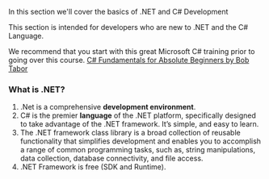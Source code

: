 ﻿In this section we'll cover the basics of .NET and C# Development

This section is intended for developers who are new to .NET and the C# Language.

We recommend that you start with this great Microsoft C# training prior to going over this course.
<a href="https://mva.microsoft.com/en-US/training-courses/c-fundamentals-for-absolute-beginners-16169?l=Lvld4EQIC_2706218949" target="_blank">C# Fundamentals for Absolute Beginners by Bob Tabor</a>



### What is .NET?

1. .Net is a comprehensive **development environment**.
2. C# is the premier **language** of the .NET platform, specifically designed to take advantage of the .NET framework. It’s simple, and easy to learn.
3. The .NET framework class library is a broad collection of reusable functionality that simplifies development and enables you to accomplish a range of common programming tasks, such as, string manipulations, data collection, database connectivity, and file access.
4. .NET Framework is free (SDK and Runtime).


